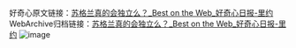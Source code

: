 好奇心原文链接：[苏格兰真的会独立么？_Best on the Web_好奇心日报-里约](https://www.qdaily.com/articles/2459.html)
WebArchive归档链接：[苏格兰真的会独立么？_Best on the Web_好奇心日报-里约](http://web.archive.org/web/20190623151149/https://www.qdaily.com/articles/2459.html)
![image](http://ww3.sinaimg.cn/large/007d5XDply1g3vc383qi9j30u025y4bt)